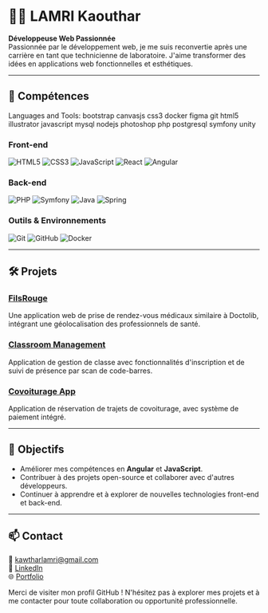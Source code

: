# 👩‍💻 LAMRI Kaouthar

**Développeuse Web Passionnée**  
Passionnée par le développement web, je me suis reconvertie après une carrière en tant que technicienne de laboratoire. J'aime transformer des idées en applications web fonctionnelles et esthétiques.

---

## 🚀 Compétences
Languages and Tools:
bootstrap canvasjs css3 docker figma git html5 illustrator javascript mysql nodejs photoshop php postgresql symfony unity

### Front-end
![HTML5]()
![CSS3](https://img.shields.io/badge/-CSS3-1572B6?style=flat-square&logo=css3)
![JavaScript](https://img.shields.io/badge/-JavaScript-F7DF1E?style=flat-square&logo=javascript&logoColor=black)
![React](https://img.shields.io/badge/-React-61DAFB?style=flat-square&logo=react&logoColor=black)
![Angular](https://img.shields.io/badge/-Angular-DD0031?style=flat-square&logo=angular&logoColor=white)

### Back-end
![PHP](https://img.shields.io/badge/-PHP-777BB4?style=flat-square&logo=php&logoColor=white)
![Symfony](https://img.shields.io/badge/-Symfony-000000?style=flat-square&logo=symfony)
![Java](https://img.shields.io/badge/-Java-007396?style=flat-square&logo=java)
![Spring](https://img.shields.io/badge/-Spring-6DB33F?style=flat-square&logo=spring&logoColor=white)

### Outils & Environnements
![Git](https://img.shields.io/badge/-Git-F05032?style=flat-square&logo=git&logoColor=white)
![GitHub](https://img.shields.io/badge/-GitHub-181717?style=flat-square&logo=github)
![Docker](https://img.shields.io/badge/-Docker-2496ED?style=flat-square&logo=docker&logoColor=white)

---

## 🛠️ Projets

### [FilsRouge](https://github.com/Katia1659/filsrouge)
Une application web de prise de rendez-vous médicaux similaire à Doctolib, intégrant une géolocalisation des professionnels de santé.

### [Classroom Management](https://github.com/Katia1659/classroom-management)
Application de gestion de classe avec fonctionnalités d'inscription et de suivi de présence par scan de code-barres.

### [Covoiturage App](https://github.com/Katia1659/covoiturage-app)
Application de réservation de trajets de covoiturage, avec système de paiement intégré.

---

## 🎯 Objectifs

- Améliorer mes compétences en **Angular** et **JavaScript**.
- Contribuer à des projets open-source et collaborer avec d'autres développeurs.
- Continuer à apprendre et à explorer de nouvelles technologies front-end et back-end.

---

## 📫 Contact

📧 [kawtharlamri@gmail.com](mailto:kawtharlamri@gmail.com)  
💼 [LinkedIn](https://www.linkedin.com/in/kawthar-lamri-3792221b4/)  
🌐 [Portfolio](https://katia1659.github.io/)

Merci de visiter mon profil GitHub ! N'hésitez pas à explorer mes projets et à me contacter pour toute collaboration ou opportunité professionnelle.
